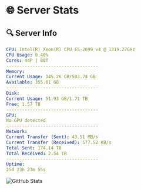 # 🌐 Server Stats
## 🔍 Server Info
```yaml
CPU: Intel(R) Xeon(R) CPU E5-2699 v4 @ 1319.27GHz
CPU Usage: 0.40%
Cores: 44P | 88T
-----------------------------------
Memory:
Current Usage: 145.26 GB/503.74 GB
Available: 355.01 GB
-----------------------------------
Disk:
Current Usage: 51.93 GB/1.71 TB
Free: 1.57 TB
-----------------------------------
GPU:
No GPU detected
-----------------------------------
Network:
Current Transfer (Sent): 43.51 MB/s
Current Transfer (Received): 577.52 KB/s
Total Sent: 174.14 TB
Total Received: 2.54 TB
-----------------------------------
Uptime:
25d 23h 23m 55s
```
![GitHub Stats](https://img.shields.io/badge/Updated-2025-03-05_22:07:13-blue)